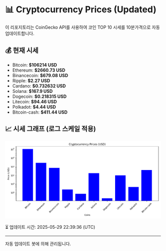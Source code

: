 
# 📊 Cryptocurrency Prices (Updated)

이 리포지토리는 CoinGecko API를 사용하여 코인 TOP 10 시세를 10분가격으로 자동 업데이트합니다.

## 💰 현재 시세
- Bitcoin: **$106214 USD**
- Ethereum: **$2660.73 USD**
- Binancecoin: **$679.08 USD**
- Ripple: **$2.27 USD**
- Cardano: **$0.732632 USD**
- Solana: **$167.9 USD**
- Dogecoin: **$0.218315 USD**
- Litecoin: **$94.46 USD**
- Polkadot: **$4.44 USD**
- Bitcoin-cash: **$411.44 USD**

## 📈 시세 그래프 (로그 스케일 적용)
![Crypto Prices](crypto_prices.png)

⏳ 업데이트 시간: 2025-05-29 22:39:36 (UTC)

---
자동 업데이트 봇에 의해 관리됩니다.
